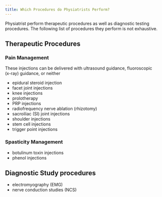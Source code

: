 ```yaml
---
title: Which Procedures do Physiatrists Perform?
---
```


Physiatrist perform therapeutic procedures as well as diagnostic testing procedures. The following list of procedures they perform is not exhaustive.

## Therapeutic Procedures

### Pain Management
These injections can be delivered with ultrasound guidance, fluoroscopic (x-ray) guidance, or neither
- epidural steroid injection
- facet joint injections
- knee injections
- prolotherapy
- PRP injections
- radiofrequency nerve ablation (rhizotomy)
- sacroiliac (SI) joint injections
- shoulder injections
- stem cell injections
- trigger point injections

### Spasticity Management

- botulinum toxin injections
- phenol injections


## Diagnostic Study procedures

- electromyography (EMG)
- nerve conduction studies (NCS)
